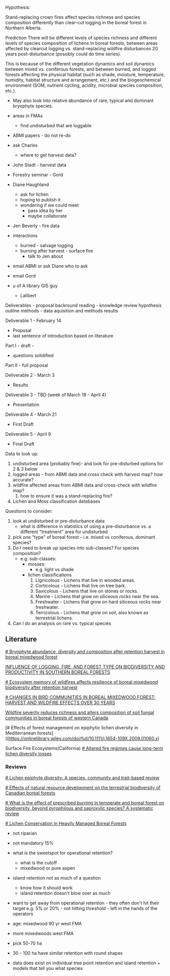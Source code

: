 Hypothesis:

Stand-replacing crown fires affect species richness  and species composition differently than clear-cut logging in the boreal forest in Northern Alberta.

Prediction
There will be different levels of species richness and different levels of species composition of lichens in boreal forests, between areas affected by clearcut logging vs. stand-replacing wildfire disturbances 20 years post-disturbance (possibly could do time series). 

This is because of the different  vegetation dynamics and soil dynamics between mixed vs. coniferous forests, and between burned, and logged forests affecting the physical habitat (such as shade, moisture, temperature, humidity, habitat structure and arrangement, etc.) and the biogeochemical environment (SOM, nutrient cycling, acidity, microbial species composition, etc.). 


- May also look into relative abundance of rare, typical and dominant bryophyte species.

- areas in FMAs
	- find undisturbed that are loggable 
- ABMI papers - do not re-do 
- ask Charles
	- where to get harvest data?
- John Stadt - harvest data
- Forestry seminar - Gord 
- Diane Haughland 
	- ask for lichen 
	- hoping to publish it
	- wondering if we could meet
		- pass idea by her
		- maybe collaborate 
- Jen Beverly - fire data 
- interactions
	- burned - salvage logging
	- burning after harvest - surface fire
		- talk to Jen about 
- email ABMI or ask Diane who to ask
- email Gord

- u of A library GIS guy
	- Lalibert


Deliverables - proposal
backround reading - knowledge review
hypothesis
outline methods - data aquisition and methods
results 


Deliverable 1 - February 14
- Proposal 
- last sentence of introduction based on literature

Part I - draft - 
- questions solidified 

Part II - full proposal

Deliverable 2 - March 3
- Results 

Deliverable 3 -  TBD (week of March 18 - April 4)
- Presentation

Deliverable 4 - March 21
- First Draft

Deliverable 5 - April 9 
- Final Draft 


Data to look up:
1. undisturbed area (probably fine)- and look for pre-disturbed options for 2 & 3 below
2. logged areas - from ABMI data and cross check with harvest map? how accurate?
3. wildfire affected areas from ABMI data and cross-check with wildfire map?
	1. how to ensure it was a stand-replacing fire?
4. Lichen and Moss classification databases

Questions to consider:
1. look at undisturbed or pre-disturbance data
	- what is difference in statistics of using a pre-disturbance vs. a different "treatment" area for undisturbed
2. pick one "type" of boreal forest - i.e. mixed vs coniferous, dominant species?
3. Do I need to break up species into sub-classes? For species composition?
	- e.g. sub-classes:
		- mosses: 
			- e.g. light vs shade
		- lichen classifications
			1. Lignicolous - Lichens that live in wooded areas.
			2. Corticolous - Lichens that live on tree bark.
			3. Saxicolous - Lichens that live on stones or rocks.
			4. Marine - Lichens that grow on siliceous rocks near the sea.
			5. Freshwater - Lichens that grow on hard siliceous rocks near freshwater.
			6. Terricolous - Lichens that grow on soil, also known as terrestrial lichens.
4. Can I do an analysis on rare vs. typical species


## Literature
[# Bryophyte abundance, diversity and composition after retention harvest in boreal mixedwood forest](https://besjournals.onlinelibrary.wiley.com/doi/full/10.1111/1365-2664.12999)

[INFLUENCE OF LOGGING, FIRE, AND FOREST TYPE ON BIODIVERSITY AND PRODUCTIVITY IN SOUTHERN BOREAL FORESTS](https://esajournals.onlinelibrary.wiley.com/doi/full/10.1890/0012-9658%282001%29082%5B2731%3AIOLFAF%5D2.0.CO%3B2)

[# Ecosystem memory of wildfires affects resilience of boreal mixedwood biodiversity after retention harvest](https://nsojournals.onlinelibrary.wiley.com/doi/10.1111/oik.04208)

[# CHANGES IN BIRD COMMUNITIES IN BOREAL MIXEDWOOD FOREST: HARVEST AND WILDFIRE EFFECTS OVER 30 YEARS](https://esajournals.onlinelibrary.wiley.com/doi/full/10.1890/1051-0761%281999%29009%5B0849%3ACIBCIB%5D2.0.CO%3B2)

 [Wildfire severity reduces richness and alters composition of soil fungal communities in boreal forests of western Canada]((https://onlinelibrary.wiley.com/doi/full/10.1111/gcb.14641))
 
[# Effects of forest management on epiphytic lichen diversity in Mediterranean forests]((https://onlinelibrary.wiley.com/doi/full/10.1111/j.1654-109X.2009.01060.x) 


Surface Fire Ecosystems(California)
[# Altered fire regimes cause long-term lichen diversity losses](https://onlinelibrary.wiley.com/doi/full/10.1111/gcb.14393)



### Reviews 

[# Lichen epiphyte diversity: A species, community and trait-based review](https://www.sciencedirect.com/science/article/pii/S1433831911000667)

[# Effects of natural resource development on the terrestrial biodiversity of Canadian boreal forests](https://cdnsciencepub.com/doi/full/10.1139/er-2013-0075)

[# What is the effect of prescribed burning in temperate and boreal forest on biodiversity, beyond pyrophilous and saproxylic species? A systematic review](https://link.springer.com/article/10.1186/s13750-018-0131-5)

[# Lichen Conservation in Heavily Managed Boreal Forests](https://conbio.onlinelibrary.wiley.com/doi/full/10.1111/cobi.12094 )




- not riparian
- not mandatory 15%
- what is the sweetspot for operational retention?
	- what is the cutoff 
	- mixedwood or pure aspen
- island retention not as much of a question
	- know how it should work
	- island retention doesn't blow over as much
- want to get away from operational retention - they often don't hit their target e.g. 5% or 20% - not hitting threshold - left in the hands of the operators
- age: mixedwood 90 yr west FMA
- more mixedwoods west FMA
- pick 50-70 ha
- 30 - 100 ha have similar retention with round shapes

- data does exist on individual tree point retention and island retention + models that tell you what species